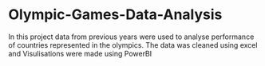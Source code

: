 # Olympic-Games-Data-Analysis
In this project data from previous years were used to analyse performance of countries represented in the olympics.
The data was cleaned using excel and Visulisations were made using PowerBI
